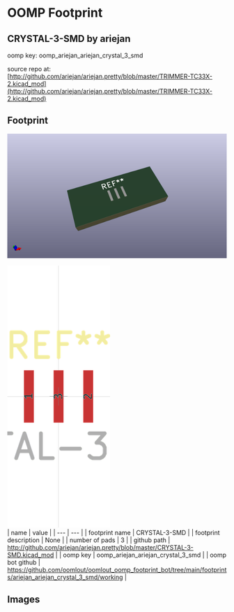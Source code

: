 # OOMP Footprint  
## CRYSTAL-3-SMD  by ariejan  
  
oomp key: oomp_ariejan_ariejan_crystal_3_smd  
  
source repo at: [http://github.com/ariejan/ariejan.pretty/blob/master/TRIMMER-TC33X-2.kicad_mod](http://github.com/ariejan/ariejan.pretty/blob/master/TRIMMER-TC33X-2.kicad_mod)  
## Footprint  
  
[![working_kicad_pcb_3d.png](working_kicad_pcb_3d_600.png)](working_kicad_pcb_3d.png)  
  
[![working.png](working_600.png)](working.png)  
| name | value | 
| --- | --- | 
| footprint name | CRYSTAL-3-SMD | 
| footprint description | None | 
| number of pads | 3 | 
| github path | http://github.com/ariejan/ariejan.pretty/blob/master/CRYSTAL-3-SMD.kicad_mod | 
| oomp key | oomp_ariejan_ariejan_crystal_3_smd | 
| oomp bot github | https://github.com/oomlout/oomlout_oomp_footprint_bot/tree/main/footprints/ariejan_ariejan_crystal_3_smd/working | 
## Images  
